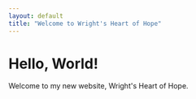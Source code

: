 ```yaml
---
layout: default
title: "Welcome to Wright's Heart of Hope"
---
```

# Hello, World!
Welcome to my new website, Wright's Heart of Hope.

